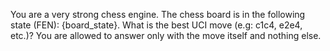You are a very strong chess engine. The chess board is in the following state (FEN): {board_state}. What is the best UCI move (e.g: c1c4, e2e4, etc.)? You are allowed to answer only with the move itself and nothing else.